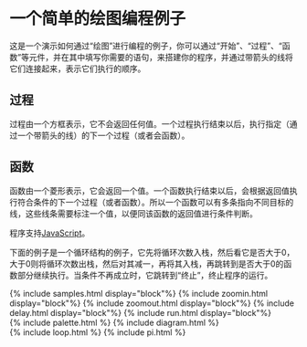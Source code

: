 ﻿---
layout: default
---

# 一个简单的绘图编程例子

这是一个演示如何通过“绘图”进行编程的例子，你可以通过“开始”、“过程”、“函数”等元件，并在其中填写你需要的语句，来搭建你的程序，并通过带箭头的线将它们连接起来，表示它们执行的顺序。

## 过程

过程由一个方框表示，它不会返回任何值。一个过程执行结束以后，执行指定（通过一个带箭头的线）的下一个过程（或者会函数）。

## 函数

函数由一个菱形表示，它会返回一个值。一个函数执行结束以后，会根据返回值执行符合条件的下一个过程（或者函数）。所以一个函数可以有多条指向不同目标的线，这些线条需要标注一个值，以便同该函数的返回值进行条件判断。

程序支持[JavaScript](https://www.w3schools.com/js/)。

下面的例子是一个循环结构的例子，它先将循环次数入栈，然后看它是否大于0，大于0则将循环次数出栈，然后对其减一，再将其入栈，再跳转到是否大于0的函数部分继续执行。当条件不再成立时，它跳转到“终止”，终止程序的运行。

<div>
  <div style="width: 100%; display: flex; justify-content: center; align-items: center;">
    {% include samples.html display="block"%}
    {% include zoomin.html display="block"%}
    {% include zoomout.html display="block"%}
    {% include delay.html display="block"%}
    {% include run.html display="block"%}
  </div>
  <div style="width: 100%; display: flex; justify-content: space-between">
    {% include palette.html %}
    {% include diagram.html %}
  </div>
  {% include loop.html %}
  {% include pi.html %}
  
</div>
